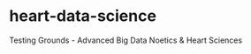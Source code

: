 heart-data-science
==================

Testing Grounds - Advanced Big Data Noetics &amp; Heart Sciences
